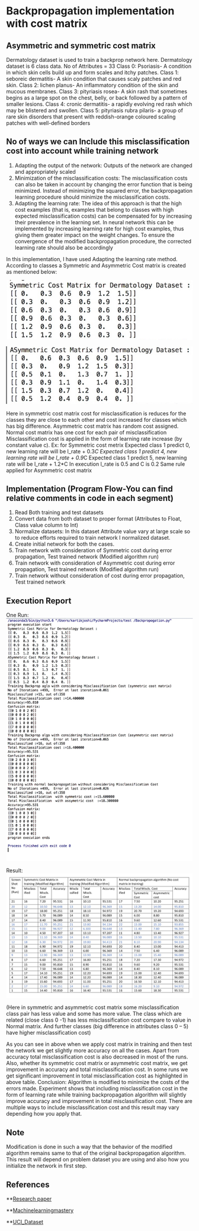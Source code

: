 # Backpropagation implementation with cost matrix  #

## Asymmetric and symmetric cost matrix ##

Dermatology dataset is used to train a backprop network here. Dermatology dataset is 6 class data. No of Attributes = 33
Class 0: Psoriasis- A condition in which skin cells build up and form scales and itchy patches.
Class 1: seboreic dermatitis- A skin condition that causes scaly patches and red skin.
Class 2: lichen planus- An inflammatory condition of the skin and mucous membranes.
Class 3: pityriasis rosea- A skin rash that sometimes begins as a large spot on the chest, belly, or back followed by a pattern of smaller lesions.
Class 4: cronic dermatitis- a rapidly evolving red rash which may be blistered and swollen.
Class 5: pityriasis rubra pilaris- a group of rare skin disorders that present with reddish-orange coloured scaling patches with well-defined borders

## No of ways we can Include this misclassification cost into account while training network ##
1.  Adapting the output of the network: Outputs of the network are changed and appropriately scaled
2.  Minimization of the misclassification costs: The misclassification costs can also be taken in account by changing the error function that is being minimized. Instead of minimizing the squared error, the backpropagation learning procedure should minimize the misclassification costs.
3.  Adapting the learning rate: The idea of this approach is that the high cost examples (that is, examples that belong to classes with high expected misclassification costs) can be compensated for by increasing their prevalence in the learning set. In neural network this can be implemented by increasing learning rate for high cost examples, thus giving them greater impact on the weight changes. To ensure the convergence of the modified backpropagation procedure, the corrected learning rate should also be accordingly


In this implementation, I have used Adapting the learning rate method.
According to classes a Symmetric and Asymmetric Cost matrix is created as mentioned below:

![Symmetric Cost matrix](images%20/symmetric.jpg)

![Asymmetric Cost matrix](images%20/asymmetric.jpg)

Here in symmetric cost matrix cost for misclassification is reduces for the classes they are close to each other and cost increased for classes which has big difference. Asymmetric cost matrix has random cost assigned.
Normal cost matrix has one cost for each pair of misclassification
Misclassification cost is applied in the form of learning rate increase (by constant value c).
Ex: for Symmetric cost metrix
Expected class 1 predict 0, new learning rate will be l_rate + 0.3*C
Expected class 1 predict 4, new learning rate will be l_rate + 0.9*C
Expected class 1 predict 5, new learning rate will be l_rate + 1.2*C
In execution l_rate is 0.5 and C is 0.2
Same rule applied for Asymmetric cost matrix

## Implementation  (Program Flow-You can find relative comments in code in each segment)
1. Read Both training and test datasets
2. Convert data from both dataset to proper format (Attributes to Float, Class value column to Int)
3. Normalize datasets: In this dataset Attribute value vary at large scale so to reduce efforts required to train network I normalized dataset.
4. Create initial network for both the cases.
5. Train network with consideration of Symmetric cost during error propagation, Test trained network (Modified algorithm run)
6. Train network with consideration of Asymmetric cost during error propagation, Test trained network (Modified algorithm run)
7. Train network without consideration of cost during error propagation, Test trained network



## Execution Report ##

One Run:
![Run Screeshot](images%20/run.jpg)


Result:
![Result Table](images%20/result.jpg)

(Here in symmetric and asymmetric cost matrix some misclassification class pair has less value and some has more value. The class which are related (close class 0 -1) has less misclassification cost compare to value in Normal matrix. And further classes (big difference in attributes class 0 – 5) have higher misclassification cost)

As you can see in above when we apply cost matrix in training and then test the network we get slightly more accuracy on all the cases. Apart from accuracy total misclassification cost is also decreased in most of the runs. Also, whether its symmetric cost matrix or asymmetric cost matrix, we get improvement in accuracy and total misclassification cost. In some runs we get significant improvement in total misclassification cost as highlighted in above table.
Conclusion: Algorithm is modified to minimize the costs of the errors made. Experiment shows that including misclassification cost in the form of learning rate while training backpropagation algorithm will slightly improve accuracy and improvement in total misclassification cost. There are multiple ways to include misclassification cost and this result may vary depending how you apply that.

## Note #

Modification is done in such a way that the behavior of the modified algorithm remains same to that of the original backpropagation algorithm.
This result will depend on problem dataset you are using and also how you initialize the network in first step.

## References #

**[Research paper](http://citeseerx.ist.psu.edu/viewdoc/download?doi=10.1.1.13.8285&rep=rep1&type=pdf)

**[Machinelearningmastery](https://machinelearningmastery.com/implement-backpropagation-algorithm-scratch-python/)

**[UCI_Dataset](https://archive.ics.uci.edu/ml/datasets/Dermatology)
